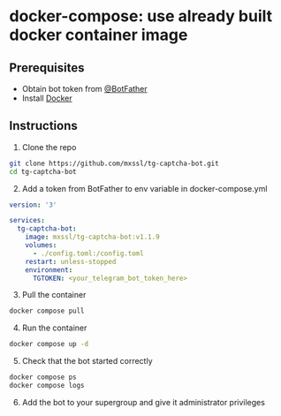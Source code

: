 # docker-compose: use already built docker container image

## Prerequisites

- Obtain bot token from [@BotFather](https://t.me/BotFather)
- Install [Docker](https://docs.docker.com/install)

## Instructions

1. Clone the repo

```bash
git clone https://github.com/mxssl/tg-captcha-bot.git
cd tg-captcha-bot
```

2. Add a token from BotFather to env variable in docker-compose.yml

```yaml
version: '3'

services:
  tg-captcha-bot:
    image: mxssl/tg-captcha-bot:v1.1.9
    volumes:
      - ./config.toml:/config.toml
    restart: unless-stopped
    environment:
      TGTOKEN: <your_telegram_bot_token_here>
```

3. Pull the container

```bash
docker compose pull
```

4. Run the container

```bash
docker compose up -d
```

5. Check that the bot started correctly

```bash
docker compose ps
docker compose logs
```

6. Add the bot to your supergroup and give it administrator privileges
